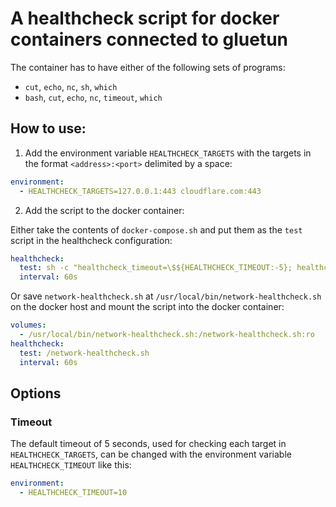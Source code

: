 # A healthcheck script for docker containers connected to gluetun

The container has to have either of the following sets of programs:

* `cut`, `echo`, `nc`, `sh`, `which`
* `bash`, `cut`, `echo`, `nc`, `timeout`, `which`

## How to use:

1. Add the environment variable `HEALTHCHECK_TARGETS` with the targets in the format `<address>:<port>` delimited by a space:

```YAML
environment:
  - HEALTHCHECK_TARGETS=127.0.0.1:443 cloudflare.com:443
```

2. Add the script to the docker container:

Either take the contents of `docker-compose.sh` and put them as the `test` script in the healthcheck configuration:

```YAML
healthcheck:
  test: sh -c "healthcheck_timeout=\$${HEALTHCHECK_TIMEOUT:-5}; healthcheck_exec=\$$(if which nc>/dev/null; then echo 'nc'; elif which bash>/dev/null; then echo 'bash'; else echo 'exit 1'; fi); for target in \$$HEALTHCHECK_TARGETS; do export address=\$$(echo \$$target | cut -d':' -f1); export port=\$$(echo \$$target | cut -d':' -f2); if [ \$$healthcheck_exec = 'nc' ]; then nc -z -w \$$healthcheck_timeout \$$address \$$port || exit 1; elif [ \$$healthcheck_exec = 'bash' ]; then (timeout \$$healthcheck_timeout bash -c '</dev/tcp/\$$address/\$$port || exit 1' 2> /dev/null ) || exit 1; else echo 'healthcheck_exec could not be determined' \$$healthcheck_exec; fi done"
  interval: 60s
```

Or save `network-healthcheck.sh` at `/usr/local/bin/network-healthcheck.sh` on the docker host and mount the script into the docker container:

```YAML
volumes:
  - /usr/local/bin/network-healthcheck.sh:/network-healthcheck.sh:ro
healthcheck:
  test: /network-healthcheck.sh
  interval: 60s
```

## Options

### Timeout

The default timeout of 5 seconds, used for checking each target in `HEALTHCHECK_TARGETS`, can be changed with the environment variable `HEALTHCHECK_TIMEOUT` like this:

```YAML
environment:
  - HEALTHCHECK_TIMEOUT=10
```
